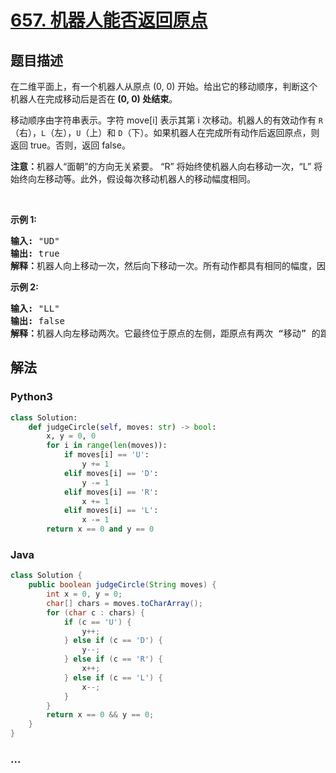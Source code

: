 # [657. 机器人能否返回原点](https://leetcode-cn.com/problems/robot-return-to-origin)



## 题目描述

<!-- 这里写题目描述 -->

<p>在二维平面上，有一个机器人从原点 (0, 0) 开始。给出它的移动顺序，判断这个机器人在完成移动后是否在<strong>&nbsp;(0, 0) 处结束</strong>。</p>

<p>移动顺序由字符串表示。字符 move[i] 表示其第 i 次移动。机器人的有效动作有&nbsp;<code>R</code>（右），<code>L</code>（左），<code>U</code>（上）和 <code>D</code>（下）。如果机器人在完成所有动作后返回原点，则返回 true。否则，返回 false。</p>

<p><strong>注意：</strong>机器人&ldquo;面朝&rdquo;的方向无关紧要。 &ldquo;R&rdquo; 将始终使机器人向右移动一次，&ldquo;L&rdquo; 将始终向左移动等。此外，假设每次移动机器人的移动幅度相同。</p>

<p>&nbsp;</p>

<p><strong>示例 1:</strong></p>

<pre><strong>输入:</strong> &quot;UD&quot;
<strong>输出:</strong> true
<strong>解释：</strong>机器人向上移动一次，然后向下移动一次。所有动作都具有相同的幅度，因此它最终回到它开始的原点。因此，我们返回 true。</pre>

<p><strong>示例 2:</strong></p>

<pre><strong>输入:</strong> &quot;LL&quot;
<strong>输出:</strong> false
<strong>解释：</strong>机器人向左移动两次。它最终位于原点的左侧，距原点有两次 &ldquo;移动&rdquo; 的距离。我们返回 false，因为它在移动结束时没有返回原点。</pre>


## 解法

<!-- 这里可写通用的实现逻辑 -->

<!-- tabs:start -->

### **Python3**

<!-- 这里可写当前语言的特殊实现逻辑 -->

```python
class Solution:
    def judgeCircle(self, moves: str) -> bool:
        x, y = 0, 0
        for i in range(len(moves)):
            if moves[i] == 'U':
                y += 1
            elif moves[i] == 'D':
                y -= 1
            elif moves[i] == 'R':
                x += 1
            elif moves[i] == 'L':
                x -= 1
        return x == 0 and y == 0
```

### **Java**

<!-- 这里可写当前语言的特殊实现逻辑 -->

```java
class Solution {
    public boolean judgeCircle(String moves) {
        int x = 0, y = 0;
        char[] chars = moves.toCharArray();
        for (char c : chars) {
            if (c == 'U') {
                y++;
            } else if (c == 'D') {
                y--;
            } else if (c == 'R') {
                x++;
            } else if (c == 'L') {
                x--;
            }
        }
        return x == 0 && y == 0;
    }
}
```

### **...**

```

```

<!-- tabs:end -->
